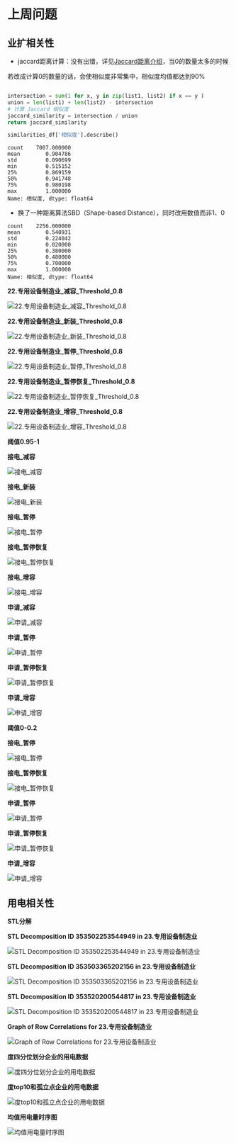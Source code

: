 # 上周问题

## 业扩相关性
- jaccard距离计算：没有出错，详见[Jaccard距离介绍](https://zhizhou-1.github.io/docs/#/Jaccard%E8%B7%9D%E7%A6%BB%E4%BB%8B%E7%BB%8D/Jaccard%E8%B7%9D%E7%A6%BB%E4%BB%8B%E7%BB%8D)，当0的数量太多的时候

若改成计算0的数量的话，会使相似度非常集中，相似度均值都达到90%

```python

intersection = sum(1 for x, y in zip(list1, list2) if x == y )
union = len(list1) + len(list2) - intersection
# 计算 Jaccard 相似度
jaccard_similarity = intersection / union
return jaccard_similarity

```

```python
similarities_df['相似度'].describe()
```

```
count    7007.000000
mean        0.904786
std         0.090699
min         0.515152
25%         0.869159
50%         0.941748
75%         0.980198
max         1.000000
Name: 相似度, dtype: float64
```


- 换了一种距离算法SBD（Shape-based Distance），同时改用数值而非1、0


```
count    2256.000000
mean        0.540931
std         0.224042
min         0.020000
25%         0.380000
50%         0.480000
75%         0.700000
max         1.000000
Name: 相似度, dtype: float64
```


**22.专用设备制造业_减容_Threshold_0.8**

![22.专用设备制造业_减容_Threshold_0.8](output/0712-企业业扩相关性/sbd/Similarity_Graph_23.专用设备制造业_减容_Threshold_0.8.jpg ":size=70%")

**22.专用设备制造业_新装_Threshold_0.8**

![22.专用设备制造业_新装_Threshold_0.8](output/0712-企业业扩相关性/sbd/Similarity_Graph_23.专用设备制造业_新装_Threshold_0.8.jpg ":size=70%")

**22.专用设备制造业_暂停_Threshold_0.8**

![22.专用设备制造业_暂停_Threshold_0.8](output/0712-企业业扩相关性/sbd/Similarity_Graph_23.专用设备制造业_暂停_Threshold_0.8.jpg ":size=70%")

**22.专用设备制造业_暂停恢复_Threshold_0.8**

![22.专用设备制造业_暂停恢复_Threshold_0.8](output/0712-企业业扩相关性/sbd/Similarity_Graph_23.专用设备制造业_暂停恢复_Threshold_0.8.jpg ":size=70%")

**22.专用设备制造业_增容_Threshold_0.8**

![22.专用设备制造业_增容_Threshold_0.8](output/0712-企业业扩相关性/sbd/Similarity_Graph_23.专用设备制造业_增容_Threshold_0.8.jpg ":size=70%")


**阈值0.95-1**

**接电_减容**

![接电_减容](output/0712-企业业扩相关性/sbd/threshold_0.95_1.00/接电_减容.png ":size=70%")

**接电_新装**

![接电_新装](output/0712-企业业扩相关性/sbd/threshold_0.95_1.00/接电_新装.png ":size=70%")

**接电_暂停**

![接电_暂停](output/0712-企业业扩相关性/sbd/threshold_0.95_1.00/接电_暂停.png ":size=70%")

**接电_暂停恢复**

![接电_暂停恢复](output/0712-企业业扩相关性/sbd/threshold_0.95_1.00/接电_暂停恢复.png ":size=70%")

**接电_增容**

![接电_增容](output/0712-企业业扩相关性/sbd/threshold_0.95_1.00/接电_增容.png ":size=70%")

**申请_减容**

![申请_减容](output/0712-企业业扩相关性/sbd/threshold_0.95_1.00/申请_减容.png ":size=70%")

**申请_暂停**

![申请_暂停](output/0712-企业业扩相关性/sbd/threshold_0.95_1.00/申请_暂停.png ":size=70%")

**申请_暂停恢复**

![申请_暂停恢复](output/0712-企业业扩相关性/sbd/threshold_0.95_1.00/申请_暂停恢复.png ":size=70%")

**申请_增容**

![申请_增容](output/0712-企业业扩相关性/sbd/threshold_0.95_1.00/申请_增容.png ":size=70%")


**阈值0-0.2**

**接电_暂停**

![接电_暂停](output/0712-企业业扩相关性/sbd/threshold_0.00_0.20/接电_暂停.png ":size=70%")

**接电_暂停恢复**

![接电_暂停恢复](output/0712-企业业扩相关性/sbd/threshold_0.00_0.20/接电_暂停恢复.png ":size=70%")

**申请_暂停**

![申请_暂停](output/0712-企业业扩相关性/sbd/threshold_0.00_0.20/申请_暂停.png ":size=70%")

**申请_暂停恢复**

![申请_暂停恢复](output/0712-企业业扩相关性/sbd/threshold_0.00_0.20/申请_暂停恢复.png ":size=70%")

**申请_增容**

![申请_增容](output/0712-企业业扩相关性/sbd/threshold_0.00_0.20/申请_增容.png ":size=70%")

## 用电相关性

**STL分解**

**STL Decomposition ID 353502253544949 in 23.专用设备制造业**

![STL Decomposition ID 353502253544949 in 23.专用设备制造业](output/0714-企业用电相关性/STL_Decomposition_ID_353502253544949_in_23.专用设备制造业.jpg ":size=70%")

**STL Decomposition ID 353503365202156 in 23.专用设备制造业**

![STL Decomposition ID 353503365202156 in 23.专用设备制造业](output/0714-企业用电相关性/STL_Decomposition_ID_353503365202156_in_23.专用设备制造业.jpg ":size=70%")

**STL Decomposition ID 353520200544817 in 23.专用设备制造业**

![STL Decomposition ID 353520200544817 in 23.专用设备制造业](output/0714-企业用电相关性/STL_Decomposition_ID_353520200544817_in_23.专用设备制造业.jpg ":size=70%")

**Graph of Row Correlations for 23.专用设备制造业**

![Graph of Row Correlations for 23.专用设备制造业](output/0714-企业用电相关性/Graph_of_Row_Correlations_for_23.专用设备制造业.jpg ":size=70%")

**度四分位划分企业的用电数据**

![度四分位划分企业的用电数据](output/0714-企业用电相关性/度四分位划分企业的用电数据.png ":size=70%")

**度top10和孤立点企业的用电数据**

![度top10和孤立点企业的用电数据](output/0714-企业用电相关性/度top10和孤立点企业的用电数据.png ":size=70%")

**均值用电量时序图**

![均值用电量时序图](output/0714-企业用电相关性/均值用电量时序图.png ":size=70%")


